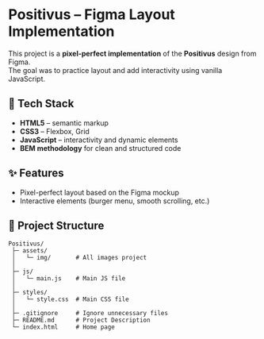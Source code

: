 # Positivus – Figma Layout Implementation

This project is a **pixel-perfect implementation** of the **Positivus** design from Figma.  
The goal was to practice layout and add interactivity using vanilla JavaScript.

## 🚀 Tech Stack
- **HTML5** – semantic markup  
- **CSS3** – Flexbox, Grid  
- **JavaScript** – interactivity and dynamic elements  
- **BEM methodology** for clean and structured code  

## ✨ Features
- Pixel-perfect layout based on the Figma mockup  
- Interactive elements (burger menu, smooth scrolling, etc.)  

## 📂 Project Structure

```
Positivus/
 ├─ assets/
 │   └─ img/       # All images project
 │
 ├─ js/
 │   └─ main.js    # Main JS file
 │
 ├─ styles/
 │   └─ style.css  # Main CSS file
 │
 ├─ .gitignore     # Ignore unnecessary files
 ├─ README.md      # Project Description
 └─ index.html     # Home page 
```